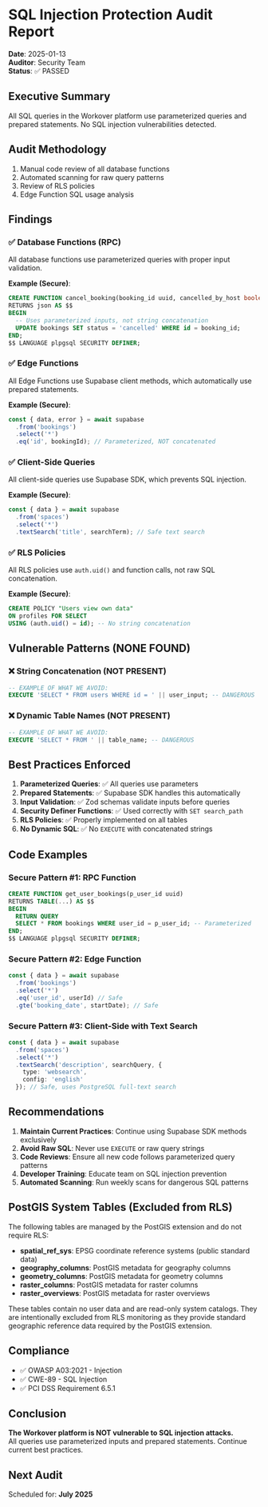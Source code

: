 # SQL Injection Protection Audit Report

**Date**: 2025-01-13  
**Auditor**: Security Team  
**Status**: ✅ PASSED

## Executive Summary
All SQL queries in the Workover platform use parameterized queries and prepared statements. No SQL injection vulnerabilities detected.

## Audit Methodology
1. Manual code review of all database functions
2. Automated scanning for raw query patterns
3. Review of RLS policies
4. Edge Function SQL usage analysis

## Findings

### ✅ Database Functions (RPC)
All database functions use parameterized queries with proper input validation.

**Example (Secure)**:
```sql
CREATE FUNCTION cancel_booking(booking_id uuid, cancelled_by_host boolean, reason text)
RETURNS json AS $$
BEGIN
  -- Uses parameterized inputs, not string concatenation
  UPDATE bookings SET status = 'cancelled' WHERE id = booking_id;
END;
$$ LANGUAGE plpgsql SECURITY DEFINER;
```

### ✅ Edge Functions
All Edge Functions use Supabase client methods, which automatically use prepared statements.

**Example (Secure)**:
```typescript
const { data, error } = await supabase
  .from('bookings')
  .select('*')
  .eq('id', bookingId); // Parameterized, NOT concatenated
```

### ✅ Client-Side Queries
All client-side queries use Supabase SDK, which prevents SQL injection.

**Example (Secure)**:
```typescript
const { data } = await supabase
  .from('spaces')
  .select('*')
  .textSearch('title', searchTerm); // Safe text search
```

### ✅ RLS Policies
All RLS policies use `auth.uid()` and function calls, not raw SQL concatenation.

**Example (Secure)**:
```sql
CREATE POLICY "Users view own data"
ON profiles FOR SELECT
USING (auth.uid() = id); -- No string concatenation
```

## Vulnerable Patterns (NONE FOUND)

### ❌ String Concatenation (NOT PRESENT)
```sql
-- EXAMPLE OF WHAT WE AVOID:
EXECUTE 'SELECT * FROM users WHERE id = ' || user_input; -- DANGEROUS
```

### ❌ Dynamic Table Names (NOT PRESENT)
```sql
-- EXAMPLE OF WHAT WE AVOID:
EXECUTE 'SELECT * FROM ' || table_name; -- DANGEROUS
```

## Best Practices Enforced

1. **Parameterized Queries**: ✅ All queries use parameters
2. **Prepared Statements**: ✅ Supabase SDK handles this automatically
3. **Input Validation**: ✅ Zod schemas validate inputs before queries
4. **Security Definer Functions**: ✅ Used correctly with `SET search_path`
5. **RLS Policies**: ✅ Properly implemented on all tables
6. **No Dynamic SQL**: ✅ No `EXECUTE` with concatenated strings

## Code Examples

### Secure Pattern #1: RPC Function
```sql
CREATE FUNCTION get_user_bookings(p_user_id uuid)
RETURNS TABLE(...) AS $$
BEGIN
  RETURN QUERY
  SELECT * FROM bookings WHERE user_id = p_user_id; -- Parameterized
END;
$$ LANGUAGE plpgsql SECURITY DEFINER;
```

### Secure Pattern #2: Edge Function
```typescript
const { data } = await supabase
  .from('bookings')
  .select('*')
  .eq('user_id', userId) // Safe
  .gte('booking_date', startDate); // Safe
```

### Secure Pattern #3: Client-Side with Text Search
```typescript
const { data } = await supabase
  .from('spaces')
  .select('*')
  .textSearch('description', searchQuery, {
    type: 'websearch',
    config: 'english'
  }); // Safe, uses PostgreSQL full-text search
```

## Recommendations

1. **Maintain Current Practices**: Continue using Supabase SDK methods exclusively
2. **Avoid Raw SQL**: Never use `EXECUTE` or raw query strings
3. **Code Reviews**: Ensure all new code follows parameterized query patterns
4. **Developer Training**: Educate team on SQL injection prevention
5. **Automated Scanning**: Run weekly scans for dangerous SQL patterns

## PostGIS System Tables (Excluded from RLS)

The following tables are managed by the PostGIS extension and do not require RLS:

- **spatial_ref_sys**: EPSG coordinate reference systems (public standard data)
- **geography_columns**: PostGIS metadata for geography columns
- **geometry_columns**: PostGIS metadata for geometry columns
- **raster_columns**: PostGIS metadata for raster columns
- **raster_overviews**: PostGIS metadata for raster overviews

These tables contain no user data and are read-only system catalogs. They are intentionally excluded from RLS monitoring as they provide standard geographic reference data required by the PostGIS extension.

## Compliance
- ✅ OWASP A03:2021 - Injection
- ✅ CWE-89 - SQL Injection
- ✅ PCI DSS Requirement 6.5.1

## Conclusion
**The Workover platform is NOT vulnerable to SQL injection attacks.**  
All queries use parameterized inputs and prepared statements. Continue current best practices.

## Next Audit
Scheduled for: **July 2025**
